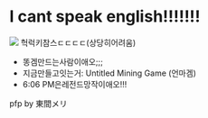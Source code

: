 # I cant speak english!!!!!!! #

![](https://static.wikia.nocookie.net/606pm/images/1/1d/LockyCharms.png/revision/latest?cb=20231210021856)
헉럭키참스ㄷㄷㄷㄷ(상당히어려움)

- 똥겜만드는사람이애오;;;
- 지금만들고잇는거: Untitled Mining Game (언마겜)
- 6:06 PM은레전드망작이애오!!!

pfp by 東間メリ
